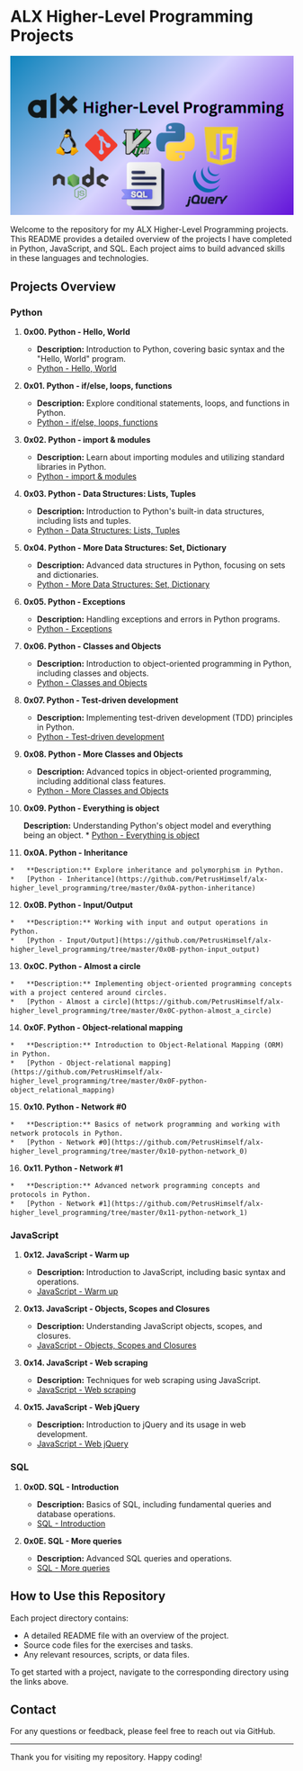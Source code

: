 ALX Higher-Level Programming Projects
=====================================

![Project Overview](https://github.com/PetrusHimself/alx-higher_level_programming/blob/master/Higher-Level%20Programming.png)

Welcome to the repository for my ALX Higher-Level Programming projects. This README provides a detailed overview of the projects I have completed in Python, JavaScript, and SQL. Each project aims to build advanced skills in these languages and technologies.

Projects Overview
-----------------

### Python

1.  **0x00. Python - Hello, World**
    
    *   **Description:** Introduction to Python, covering basic syntax and the "Hello, World" program.
    *   [Python - Hello, World](https://github.com/PetrusHimself/alx-higher_level_programming/tree/master/0x00-python-hello_world)
2.  **0x01. Python - if/else, loops, functions**
    
    *   **Description:** Explore conditional statements, loops, and functions in Python.
    *   [Python - if/else, loops, functions](https://github.com/PetrusHimself/alx-higher_level_programming/tree/master/0x01-python-if_else_loops_functions)
3.  **0x02. Python - import & modules**
    
    *   **Description:** Learn about importing modules and utilizing standard libraries in Python.
    *   [Python - import & modules](https://github.com/PetrusHimself/alx-higher_level_programming/tree/master/0x02-python-import_modules)
4.  **0x03. Python - Data Structures: Lists, Tuples**
    
    *   **Description:** Introduction to Python's built-in data structures, including lists and tuples.
    *   [Python - Data Structures: Lists, Tuples](https://github.com/PetrusHimself/alx-higher_level_programming/tree/master/0x03-python-data_structures)
5.  **0x04. Python - More Data Structures: Set, Dictionary**
    
    *   **Description:** Advanced data structures in Python, focusing on sets and dictionaries.
    *   [Python - More Data Structures: Set, Dictionary](https://github.com/PetrusHimself/alx-higher_level_programming/tree/master/0x04-python-more_data_structures)
6.  **0x05. Python - Exceptions**
    
    *   **Description:** Handling exceptions and errors in Python programs.
    *   [Python - Exceptions](https://github.com/PetrusHimself/alx-higher_level_programming/tree/master/0x05-python-exceptions)
7.  **0x06. Python - Classes and Objects**
    
    *   **Description:** Introduction to object-oriented programming in Python, including classes and objects.
    *   [Python - Classes and Objects](https://github.com/PetrusHimself/alx-higher_level_programming/tree/master/0x06-python-classes)
8.  **0x07. Python - Test-driven development**
    
    *   **Description:** Implementing test-driven development (TDD) principles in Python.
    *   [Python - Test-driven development](https://github.com/PetrusHimself/alx-higher_level_programming/tree/master/0x07-python-test_driven_development)
9.  **0x08. Python - More Classes and Objects**
    
    *   **Description:** Advanced topics in object-oriented programming, including additional class features.
    *   [Python - More Classes and Objects](https://github.com/PetrusHimself/alx-higher_level_programming/tree/master/0x08-python-more_classes)
10.  **0x09. Python - Everything is object**
    
       **Description:** Understanding Python's object model and everything being an object.
    *   [Python - Everything is object](https://github.com/PetrusHimself/alx-higher_level_programming/tree/master/0x09-python-everything_is_object)
11.  **0x0A. Python - Inheritance**
    
    *   **Description:** Explore inheritance and polymorphism in Python.
    *   [Python - Inheritance](https://github.com/PetrusHimself/alx-higher_level_programming/tree/master/0x0A-python-inheritance)
12.  **0x0B. Python - Input/Output**
    
    *   **Description:** Working with input and output operations in Python.
    *   [Python - Input/Output](https://github.com/PetrusHimself/alx-higher_level_programming/tree/master/0x0B-python-input_output)
13.  **0x0C. Python - Almost a circle**
    
    *   **Description:** Implementing object-oriented programming concepts with a project centered around circles.
    *   [Python - Almost a circle](https://github.com/PetrusHimself/alx-higher_level_programming/tree/master/0x0C-python-almost_a_circle)
14.  **0x0F. Python - Object-relational mapping**
    
    *   **Description:** Introduction to Object-Relational Mapping (ORM) in Python.
    *   [Python - Object-relational mapping](https://github.com/PetrusHimself/alx-higher_level_programming/tree/master/0x0F-python-object_relational_mapping)
15.  **0x10. Python - Network #0**
    
    *   **Description:** Basics of network programming and working with network protocols in Python.
    *   [Python - Network #0](https://github.com/PetrusHimself/alx-higher_level_programming/tree/master/0x10-python-network_0)
16.  **0x11. Python - Network #1**
    
    *   **Description:** Advanced network programming concepts and protocols in Python.
    *   [Python - Network #1](https://github.com/PetrusHimself/alx-higher_level_programming/tree/master/0x11-python-network_1)

### JavaScript

1.  **0x12. JavaScript - Warm up**
    
    *   **Description:** Introduction to JavaScript, including basic syntax and operations.
    *   [JavaScript - Warm up](https://github.com/PetrusHimself/alx-higher_level_programming/tree/master/0x12-javascript-warm_up)
2.  **0x13. JavaScript - Objects, Scopes and Closures**
    
    *   **Description:** Understanding JavaScript objects, scopes, and closures.
    *   [JavaScript - Objects, Scopes and Closures](https://github.com/PetrusHimself/alx-higher_level_programming/tree/master/0x13-javascript_objects_scopes_closures)
3.  **0x14. JavaScript - Web scraping**
    
    *   **Description:** Techniques for web scraping using JavaScript.
    *   [JavaScript - Web scraping](https://github.com/PetrusHimself/alx-higher_level_programming/tree/master/0x14-javascript-web_scraping)
4.  **0x15. JavaScript - Web jQuery**
    
    *   **Description:** Introduction to jQuery and its usage in web development.
    *   [JavaScript - Web jQuery](https://github.com/PetrusHimself/alx-higher_level_programming/tree/master/0x15-javascript-web_jquery)

### SQL

1.  **0x0D. SQL - Introduction**
    
    *   **Description:** Basics of SQL, including fundamental queries and database operations.
    *   [SQL - Introduction](https://github.com/PetrusHimself/alx-higher_level_programming/tree/master/0x0D-SQL_introduction)
2.  **0x0E. SQL - More queries**
    
    *   **Description:** Advanced SQL queries and operations.
    *   [SQL - More queries](https://github.com/PetrusHimself/alx-higher_level_programming/tree/master/0x0E-SQL_more_queries)

How to Use this Repository
--------------------------

Each project directory contains:

*   A detailed README file with an overview of the project.
*   Source code files for the exercises and tasks.
*   Any relevant resources, scripts, or data files.

To get started with a project, navigate to the corresponding directory using the links above.

Contact
-------

For any questions or feedback, please feel free to reach out via GitHub.

* * *

Thank you for visiting my repository. Happy coding!
